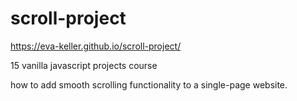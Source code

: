 # scroll-project

https://eva-keller.github.io/scroll-project/

15 vanilla javascript projects course

how to add smooth scrolling functionality to a single-page website.
